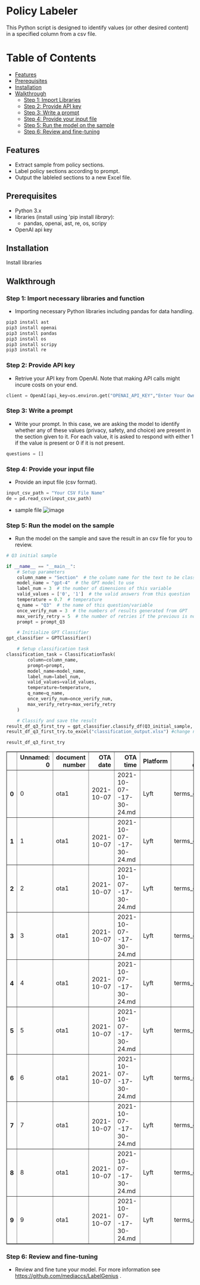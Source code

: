 # Policy Labeler

This Python script is designed to identify values (or other desired content) in a specified column from a csv file. 

# Table of Contents

- [Features](#features)
- [Prerequisites](#prerequisites)
- [Installation](#installation)
- [Walkthrough](#walkthrough)
  - [Step 1: Import Libraries](#step-1-import-necessary-libraries-and-function)
  - [Step 2: Provide API key](#step-2-provide-api-key)
  - [Step 3: Write a prompt](#step-3-write-a-prompt)
  - [Step 4: Provide your input file](#step-4-provide-your-input-file)
  - [Step 5: Run the model on the sample](#step-5-run-the-model-on-the-sample)
  - [Step 6: Review and fine-tuning](#step-6-review-and-fine-tuning)


## Features
- Extract sample from policy sections.
- Label policy sections according to prompt.
- Output the lableled sections to a new Excel file.

## Prerequisites
- Python 3.x
- libraries (install using 'pip install *library*):
    - pandas, openai, ast, re, os, scripy
- OpenAI api key

## Installation
Install libraries

## Walkthrough

### Step 1: Import necessary libraries and function
- Importing necessary Python libraries including pandas for data handling.


```python
pip3 install ast
pip3 install openai
pip3 install pandas
pip3 install os
pip3 install scripy
pip3 install re

```

### Step 2: Provide API key
- Retrive your API key from OpenAI. Note that making API calls might incure costs on your end.

```python
client = OpenAI(api_key=os.environ.get("OPENAI_API_KEY","Enter Your Own API Key"))

```

### Step 3: Write a prompt
- Write your prompt. In this case, we are asking the model to identify whether any of these values (privacy, safety, and choice) are present in the section given to it. For each value, it is asked to respond with either 1 if the value is present or 0 if it is not present.


```python
questions = []
```

   

### Step 4: Provide your input file
- Provide an input file (csv format).


```python
input_csv_path = "Your CSV File Name"
de = pd.read_csv(input_csv_path)
```

- sample file
![image](https://github.com/mediaccs/PlatformPolicyWatch/assets/131724876/a2044f15-b9f1-44b5-a5ea-34057b47c9ff)



### Step 5: Run the model on the sample
- Run  the model on the sample and save the result in an csv file for you to review.


```python
# Q3 initial sample 

if __name__ == "__main__":
    # Setup parameters
    column_name = "Section"  # the column name for the text to be classified
    model_name = "gpt-4"  # the GPT model to use
    label_num = 3  # the number of dimensions of this variable
    valid_values = ['0', '1']  # the valid answers from this question
    temperature = 0.7  # temperature 
    q_name = "Q3"  # the name of this question/variable
    once_verify_num = 3  # the numbers of results generated from GPT 
    max_verify_retry = 5  # the number of retries if the previous is not converged
    prompt = prompt_Q3

    # Initialize GPT Classifier
gpt_classifier = GPTClassifier()

    # Setup classification task
classification_task = ClassificationTask(
        column=column_name,
        prompt=prompt,
        model_name=model_name,
        label_num=label_num,
        valid_values=valid_values,
        temperature=temperature,
        q_name=q_name,
        once_verify_num=once_verify_num,
        max_verify_retry=max_verify_retry
    )

    # Classify and save the result
result_df_q3_first_try = gpt_classifier.classify_df(Q3_initial_sample, classification_task)
result_df_q3_first_try.to_excel("classification_output.xlsx") #change name to desired output file
```

   



```python
result_df_q3_first_try
```




<div>
<table border="1" class="dataframe">
  <thead>
    <tr style="text-align: right;">
      <th></th>
      <th>Unnamed: 0</th>
      <th>document number</th>
      <th>OTA date</th>
      <th>OTA time</th>
      <th>Platform</th>
      <th>Type of document</th>
      <th>Effective</th>
      <th>Last updated</th>
      <th>Section</th>
      <th>Q3_1_classification</th>
      <th>Q3_2_classification</th>
      <th>Q3_3_classification</th>
    </tr>
  </thead>
  <tbody>
    <tr>
      <th>0</th>
      <td>0</td>
      <td>ota1</td>
      <td>2021-10-07</td>
      <td>2021-10-07--17-30-24.md</td>
      <td>Lyft</td>
      <td>terms_of_service</td>
      <td>none</td>
      <td>2021-04-01</td>
      <td>Last Updated: April 1, 2021_x000D_\nThese Term...</td>
      <td>0</td>
      <td>0</td>
      <td>0</td>
    </tr>
    <tr>
      <th>1</th>
      <td>1</td>
      <td>ota1</td>
      <td>2021-10-07</td>
      <td>2021-10-07--17-30-24.md</td>
      <td>Lyft</td>
      <td>terms_of_service</td>
      <td>none</td>
      <td>2021-04-01</td>
      <td>-_x000D_\nThe Lyft Platform provides a marketp...</td>
      <td>0</td>
      <td>0</td>
      <td>1</td>
    </tr>
    <tr>
      <th>2</th>
      <td>2</td>
      <td>ota1</td>
      <td>2021-10-07</td>
      <td>2021-10-07--17-30-24.md</td>
      <td>Lyft</td>
      <td>terms_of_service</td>
      <td>none</td>
      <td>2021-04-01</td>
      <td>-_x000D_\nLyft reserves the right to modify th...</td>
      <td>0</td>
      <td>0</td>
      <td>0</td>
    </tr>
    <tr>
      <th>3</th>
      <td>3</td>
      <td>ota1</td>
      <td>2021-10-07</td>
      <td>2021-10-07--17-30-24.md</td>
      <td>Lyft</td>
      <td>terms_of_service</td>
      <td>none</td>
      <td>2021-04-01</td>
      <td>---_x000D_\nThe Lyft Platform may only be used...</td>
      <td>0</td>
      <td>0</td>
      <td>0</td>
    </tr>
    <tr>
      <th>4</th>
      <td>4</td>
      <td>ota1</td>
      <td>2021-10-07</td>
      <td>2021-10-07--17-30-24.md</td>
      <td>Lyft</td>
      <td>terms_of_service</td>
      <td>none</td>
      <td>2021-04-01</td>
      <td>---_x000D_\nAs a Rider, you understand that re...</td>
      <td>0</td>
      <td>0</td>
      <td>1</td>
    </tr>
    <tr>
      <th>5</th>
      <td>5</td>
      <td>ota1</td>
      <td>2021-10-07</td>
      <td>2021-10-07--17-30-24.md</td>
      <td>Lyft</td>
      <td>terms_of_service</td>
      <td>none</td>
      <td>2021-04-01</td>
      <td>_x000D_\nIf you are a Driver, you will receive...</td>
      <td>0</td>
      <td>0</td>
      <td>0</td>
    </tr>
    <tr>
      <th>6</th>
      <td>6</td>
      <td>ota1</td>
      <td>2021-10-07</td>
      <td>2021-10-07--17-30-24.md</td>
      <td>Lyft</td>
      <td>terms_of_service</td>
      <td>none</td>
      <td>2021-04-01</td>
      <td>---_x000D_\nBy entering into this Agreement or...</td>
      <td>1</td>
      <td>0</td>
      <td>1</td>
    </tr>
    <tr>
      <th>7</th>
      <td>7</td>
      <td>ota1</td>
      <td>2021-10-07</td>
      <td>2021-10-07--17-30-24.md</td>
      <td>Lyft</td>
      <td>terms_of_service</td>
      <td>none</td>
      <td>2021-04-01</td>
      <td>_x000D_\nYour Information is any information y...</td>
      <td>1</td>
      <td>0</td>
      <td>0</td>
    </tr>
    <tr>
      <th>8</th>
      <td>8</td>
      <td>ota1</td>
      <td>2021-10-07</td>
      <td>2021-10-07--17-30-24.md</td>
      <td>Lyft</td>
      <td>terms_of_service</td>
      <td>none</td>
      <td>2021-04-01</td>
      <td>---_x000D_\nLyft, at its sole discretion, may ...</td>
      <td>0</td>
      <td>0</td>
      <td>1</td>
    </tr>
    <tr>
      <th>9</th>
      <td>9</td>
      <td>ota1</td>
      <td>2021-10-07</td>
      <td>2021-10-07--17-30-24.md</td>
      <td>Lyft</td>
      <td>terms_of_service</td>
      <td>none</td>
      <td>2021-04-01</td>
      <td>-_x000D_\nWith respect to your use of the Lyft...</td>
      <td>0</td>
      <td>1</td>
      <td>0</td>
    </tr>
  </tbody>
</table>
</div>



### Step 6: Review and fine-tuning
- Review and fine tune your model. For more information see https://github.com/mediaccs/LabelGenius .
